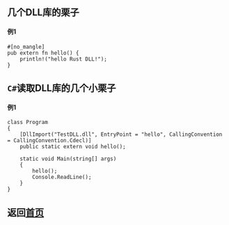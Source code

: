 ## 几个DLL库的栗子
#### 例1
    #[no_mangle]
    pub extern fn hello() {
        println!("hello Rust DLL!");
    }
## `C#`读取DLL库的几个小栗子
#### 例1
    class Program
    {
        [DllImport("TestDLL.dll", EntryPoint = "hello", CallingConvention = CallingConvention.Cdecl)]
        public static extern void hello();

        static void Main(string[] args)
        {
            hello();
            Console.ReadLine();
        }
    }

## 返回[首页](https://github.com/zjwztttt/CompleteTutorial/blob/main/Rust%E5%AE%89%E8%A3%85%E4%B8%8E%E4%BD%BF%E7%94%A8.md)
